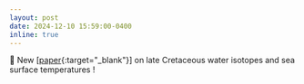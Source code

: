```yaml
---
layout: post
date: 2024-12-10 15:59:00-0400
inline: true
---
```



📄 New [[paper](https://agupubs.onlinelibrary.wiley.com/doi/full/10.1029/2024PA005002){:target="_blank"}] on late Cretaceous water isotopes and sea surface temperatures ! 



